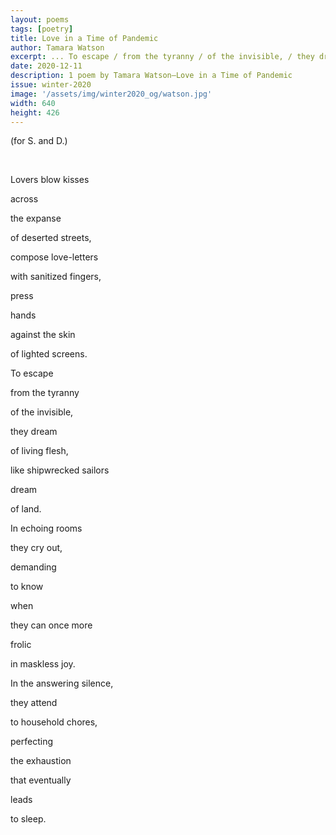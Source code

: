 ```yaml
---
layout: poems
tags: [poetry]
title: Love in a Time of Pandemic
author: Tamara Watson
excerpt: ... To escape / from the tyranny / of the invisible, / they dream / of living flesh ...
date: 2020-12-11
description: 1 poem by Tamara Watson—Love in a Time of Pandemic
issue: winter-2020
image: '/assets/img/winter2020_og/watson.jpg'
width: 640
height: 426
---
```


<p>(for S. and D.)</p>
<br>
<div class="stanza">
<p class="poemline">Lovers blow kisses</p>
<p class="poemline">across</p>
<p class="poemline">the expanse</p>
<p class="poemline">of deserted streets,</p>
<p class="poemline">compose love-letters</p>
<p class="poemline">with sanitized fingers,</p>
<p class="poemline">press</p>
<p class="poemline">hands</p>
<p class="poemline">against the skin</p>
<p class="poemline">of lighted screens.</p>
</div>
<div class="stanza">
<p class="poemline">To escape</p>
<p class="poemline">from the tyranny</p>
<p class="poemline">of the invisible,</p>
<p class="poemline">they dream</p>
<p class="poemline">of living flesh,</p>
<p class="poemline">like shipwrecked sailors</p>
<p class="poemline">dream</p>
<p class="poemline">of land.</p>
</div>
<div class="stanza">
<p class="poemline">In echoing rooms</p>
<p class="poemline">they cry out,</p>
<p class="poemline">demanding</p>
<p class="poemline">to know</p>
<p class="poemline">when</p>
<p class="poemline">they can once more</p>
<p class="poemline">frolic</p>
<p class="poemline">in maskless joy.</p>
</div>
<div class="stanza">
<p class="poemline">In the answering silence,</p>
<p class="poemline">they attend</p>
<p class="poemline">to household chores,</p>
<p class="poemline">perfecting</p>
<p class="poemline">the exhaustion</p>
<p class="poemline">that eventually</p>
<p class="poemline">leads</p>
<p class="poemline">to sleep.</p>
</div>
